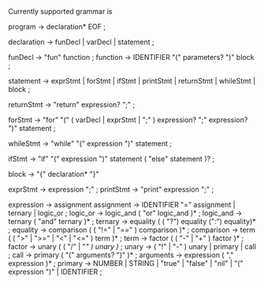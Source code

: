 Currently supported grammar is

program        → declaration* EOF ;

declaration    → funDecl
               | varDecl
               | statement ;

funDecl        → "fun" function ;
function       → IDENTIFIER "(" parameters? ")" block ;

statement      → exprStmt
               | forStmt
               | ifStmt
               | printStmt
               | returnStmt
               | whileStmt
               | block ;

returnStmt     → "return" expression? ";" ;

forStmt        → "for" "(" ( varDecl | exprStmt | ";" )
                 expression? ";"
                 expression? ")" statement ;

whileStmt      → "while" "(" expression ")" statement ;

ifStmt         → "if" "(" expression ")" statement
                 ( "else" statement )? ;

block          → "{" declaration* "}"

exprStmt       → expression ";" ;
printStmt      → "print" expression ";" ;

expression     → assignment
assignment     → IDENTIFIER "=" assignment | ternary | logic_or ;
logic_or       → logic_and ( "or" logic_and )* ;
logic_and      → ternary ( "and" ternary )* ;
ternary        → equality ( ( "?") equality (":") equality)* ;
equality       → comparison ( ( "!=" | "==" ) comparison )* ;
comparison     → term ( ( ">" | ">=" | "<" | "<=" ) term )* ;
term           → factor ( ( "-" | "+" ) factor )* ;
factor         → unary ( ( "/" | "*" ) unary )* ;
unary          → ( "!" | "-" ) unary | primary | call ;
call           → primary ( "(" arguments? ")" )* ;
arguments      → expression ( "," expression )* ;
primary        → NUMBER | STRING | "true" | "false" | "nil" | "(" expression ")" | IDENTIFIER ;

